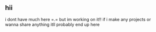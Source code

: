 ## hii

i dont have much here =.= but im working on it!!
if i make any projects or wanna share anything itll probably end up here
